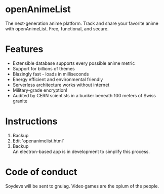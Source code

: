 # openAnimeList
The next-generation anime platform. Track and share your 
favorite anime with openAnimeList. Free, functional, and secure.
# Features
* Extensible database supports every possible anime metric
* Support for billions of themes
* Blazingly fast - loads in milliseconds
* Energy efficient and environmental friendly
* Serverless architecture works without internet
* Military-grade encryption!
* Audited by CERN scientists in a bunker beneath 100 meters of Swiss granite
# Instructions 
1. Backup
2. Edit 'openanimelist.html`
3. Backup  
An electron-based app is in development to simplify this process.
# Code of conduct
Soydevs will be sent to gnulag. Video games are the 
opium of the people.

